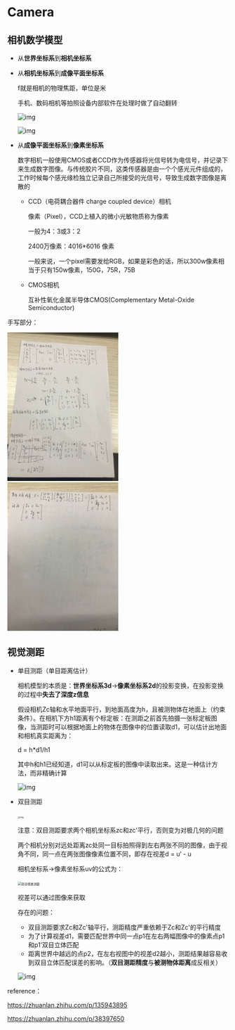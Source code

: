 # Camera



## 相机数学模型

- 从**世界坐标系**到**相机坐标系**

- 从**相机坐标系**到**成像平面坐标系**

  f就是相机的物理焦距，单位是米

  手机、数码相机等拍照设备内部软件在处理时做了自动翻转

  ![img](https://pic2.zhimg.com/80/v2-6ffb5c73df0ed05732d4e3cff7b79ba5_720w.jpg)

  ![img](https://pic3.zhimg.com/80/v2-aae4d90f66073126df093222d0a32992_720w.jpg)

  

- 从**成像平面坐标系**到**像素坐标系**

  数字相机一般使用CMOS或者CCD作为传感器将光信号转为电信号，并记录下来生成数字图像。与传统胶片不同，这类传感器是由一个个感光元件组成的，工作时候每个感光缘检独立记录自己所接受的光信号，导致生成数字图像是离散的

  - CCD（电荷耦合器件 charge coupled device）相机

    像素（Pixel），CCD上植入的微小光敏物质称为像素

    一般为4：3或3：2

    2400万像素：4016*6016 像素

    一般来说，一个pixel需要发给RGB，如果是彩色的话，所以300w像素相当于只有150w像素，150G，75R，75B

    

  

  - CMOS相机

    互补性氧化金属半导体CMOS(Complementary Metal-Oxide Semiconductor)





手写部分：

<img src="..\picture\camera_1.png" alt="camera_1" style="zoom:33%;" />

<img src="..\picture\camera_2.png" alt="camera_2" style="zoom:33%;" />







## 视觉测距

- 单目测距（单目距离估计）

  相机模型的本质是：**世界坐标系3d**->**像素坐标系2d**的投影变换，在投影变换的过程中**失去了深度z信息**

  

  假设相机Zc轴和水平地面平行，到地面高度为h，且被测物体在地面上（约束条件）。在相机下方h1距离有个标定板：在测距之前首先拍摄一张标定板图像，当测距时可以根据地面上的物体在图像中的位置读取d1，可以估计出地面和相机真实距离为：

  d = h*d1/h1

  其中h和h1已经知道，d1可以从标定板的图像中读取出来。这是一种估计方法，而非精确计算

  ![img](https://pic2.zhimg.com/80/v2-b7b48a5d8ef4ab13786c51c98e7b9a41_720w.jpg)

- 双目测距

  <img src="https://pic3.zhimg.com/80/v2-8be654f738dbaf08dd878b27420f2d62_720w.jpg" alt="img" style="zoom:33%;" />

  注意：双目测距要求两个相机坐标系zc和zc'平行，否则变为对极几何的问题

  

  两个相机分别对远处距离zc处同一目标拍照得到左右两张不同的图像，由于视角不同，同一点在两张图像像素位置不同，即存在视差d = u‘ - u

  相机坐标系->像素坐标系uv的公式为：

  <img src="E:\Desktop\3d-vision\picture\双目视差测距.png" alt="双目视差测距" style="zoom:50%;" />

  视差可以通过图像来获取

  存在的问题：

  - 双目测距要求Zc和Zc'轴平行，测距精度严重依赖于Zc和Zc'的平行精度
  - 为了计算视差d1，需要匹配世界中同一点p1在左右两幅图像中的像素点p1和p1’双目立体匹配
  - 距离世界中越远的点p2，在左右视图中的视差d2越小，测距结果越容易收到双目立体匹配误差的影响。（**双目测距精度**与**被测物体距离**成反相关）

  ![img](https://pic1.zhimg.com/80/v2-bb8e4b82781ce10953f3988671df09dc_720w.jpg)







reference：

https://zhuanlan.zhihu.com/p/135943895

https://zhuanlan.zhihu.com/p/38397650

